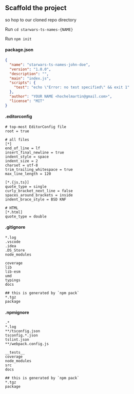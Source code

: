 ## Scaffold the project

so hop to our cloned repo directory

Run `cd starwars-ts-names-{NAME}`

Run `npm init`

#### package.json

```json
{
  "name": "starwars-ts-names-john-doe",
  "version": "1.0.0",
  "description": "",
  "main": "index.js",
  "scripts": {
    "test": "echo \"Error: no test specified\" && exit 1"
  },
  "author": "YOUR NAME <hochelmartin@gmail.com>",
  "license": "MIT"
}
```

#### .editorconfig

```
# top-most EditorConfig file
root = true

# all files
[*]
end_of_line = lf
insert_final_newline = true
indent_style = space
indent_size = 2
charset = utf-8
trim_trailing_whitespace = true
max_line_length = 120

[*.{js,ts}]
quote_type = single
curly_bracket_next_line = false
spaces_around_brackets = inside
indent_brace_style = BSD KNF

# HTML
[*.html]
quote_type = double
```

#### .gitignore

```
*.log
.vscode
.idea
.DS_Store
node_modules

coverage
lib
lib-esm
umd
typings
docs

## this is generated by `npm pack`
*.tgz
package
```


#### .npmignore

```
.*
*.log
**/tsconfig.json
tsconfig.*.json
tslint.json
**/webpack.config.js

__tests__
coverage
node_modules
src
docs

## this is generated by `npm pack`
*.tgz
package
```